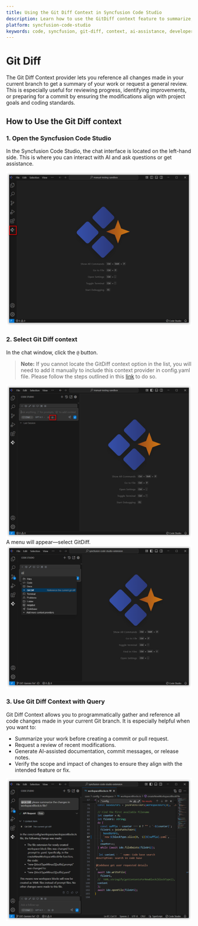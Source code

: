 ```yaml
---
title: Using the Git Diff Context in Syncfusion Code Studio
description: Learn how to use the GitDiff context feature to summarize, review, and verify changes made in your Git branch using Syncfusion Code Studio.
platform: syncfusion-code-studio
keywords: code, syncfusion, git-diff, context, ai-assistance, developer-tools, commit-review, code-summary
---
```


# Git Diff

The Git Diff Context provider lets you reference all changes made in your current branch to get a summary of your work or request a general review. This is especially useful for reviewing progress, identifying improvements, or preparing for a commit by ensuring the modifications align with project goals and coding standards.


## How to Use the Git Diff context
### 1. Open the Syncfusion Code Studio

In the Syncfusion Code Studio, the chat interface is located on the left-hand side. This is where you can interact with AI and ask questions or get assistance.

<img src="../feature-images/open-chat.png" alt="Accept Image"  />

### 2. Select Git Diff context

In the chat window, click the `@` button.  	
> **Note:** If you cannot locate the GitDiff context option in the list, you will need to add it manually to include this context provider in config.yaml file. Please follow the steps outlined in this [link](/code-studio/features/context-providers/add-more-contextproviders/how-to-configure-more-contextproviders) to do so.

<img src="../feature-images/click-context.png" alt="Accept Image"  />
A menu will appear—select GitDiff. 
<img src="../feature-images/gitdiff-opencontext.png" alt="Accept Image"  />



### 3. Use Git Diff Context with Query

Git Diff Context allows you to programmatically gather and reference all code changes made in your current Git branch. It is especially helpful when you want to:  
- Summarize your work before creating a commit or pull request.   
- Request a review of recent modifications.   
- Generate AI-assisted documentation, commit messages, or release notes.   
- Verify the scope and impact of changes to ensure they align with the intended feature or fix.
<img src="../feature-images/gitdiff-output.png" alt="Accept Image"  />